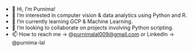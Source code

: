 - 👋 Hi, I’m Purnima!
- 👀 I’m interested in computer vision & data analytics using Python and R.
- 🌱 I’m currently learning GCP & Machine Learning.
- 💞️ I’m looking to collaborate on projects involving Python scripting.
- 📫 How to reach me -> @purnimalal009@gmail.com or LinkedIn -> @purnima-lal

<!---
purnima99/purnima99 is a ✨ special ✨ repository because its `README.md` (this file) appears on your GitHub profile.
You can click the Preview link to take a look at your changes.
--->
